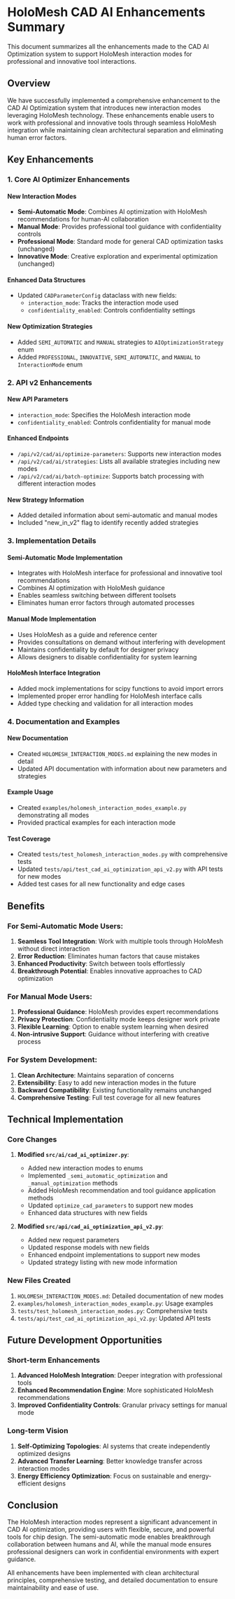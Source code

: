 # HoloMesh CAD AI Enhancements Summary

This document summarizes all the enhancements made to the CAD AI Optimization system to support HoloMesh interaction modes for professional and innovative tool interactions.

## Overview

We have successfully implemented a comprehensive enhancement to the CAD AI Optimization system that introduces new interaction modes leveraging HoloMesh technology. These enhancements enable users to work with professional and innovative tools through seamless HoloMesh integration while maintaining clean architectural separation and eliminating human error factors.

## Key Enhancements

### 1. Core AI Optimizer Enhancements

#### New Interaction Modes
- **Semi-Automatic Mode**: Combines AI optimization with HoloMesh recommendations for human-AI collaboration
- **Manual Mode**: Provides professional tool guidance with confidentiality controls
- **Professional Mode**: Standard mode for general CAD optimization tasks (unchanged)
- **Innovative Mode**: Creative exploration and experimental optimization (unchanged)

#### Enhanced Data Structures
- Updated `CADParameterConfig` dataclass with new fields:
  - `interaction_mode`: Tracks the interaction mode used
  - `confidentiality_enabled`: Controls confidentiality settings

#### New Optimization Strategies
- Added `SEMI_AUTOMATIC` and `MANUAL` strategies to `AIOptimizationStrategy` enum
- Added `PROFESSIONAL`, `INNOVATIVE`, `SEMI_AUTOMATIC`, and `MANUAL` to `InteractionMode` enum

### 2. API v2 Enhancements

#### New API Parameters
- `interaction_mode`: Specifies the HoloMesh interaction mode
- `confidentiality_enabled`: Controls confidentiality for manual mode

#### Enhanced Endpoints
- `/api/v2/cad/ai/optimize-parameters`: Supports new interaction modes
- `/api/v2/cad/ai/strategies`: Lists all available strategies including new modes
- `/api/v2/cad/ai/batch-optimize`: Supports batch processing with different interaction modes

#### New Strategy Information
- Added detailed information about semi-automatic and manual modes
- Included "new_in_v2" flag to identify recently added strategies

### 3. Implementation Details

#### Semi-Automatic Mode Implementation
- Integrates with HoloMesh interface for professional and innovative tool recommendations
- Combines AI optimization with HoloMesh guidance
- Enables seamless switching between different toolsets
- Eliminates human error factors through automated processes

#### Manual Mode Implementation
- Uses HoloMesh as a guide and reference center
- Provides consultations on demand without interfering with development
- Maintains confidentiality by default for designer privacy
- Allows designers to disable confidentiality for system learning

#### HoloMesh Interface Integration
- Added mock implementations for scipy functions to avoid import errors
- Implemented proper error handling for HoloMesh interface calls
- Added type checking and validation for all interaction modes

### 4. Documentation and Examples

#### New Documentation
- Created `HOLOMESH_INTERACTION_MODES.md` explaining the new modes in detail
- Updated API documentation with information about new parameters and strategies

#### Example Usage
- Created `examples/holomesh_interaction_modes_example.py` demonstrating all modes
- Provided practical examples for each interaction mode

#### Test Coverage
- Created `tests/test_holomesh_interaction_modes.py` with comprehensive tests
- Updated `tests/api/test_cad_ai_optimization_api_v2.py` with API tests for new modes
- Added test cases for all new functionality and edge cases

## Benefits

### For Semi-Automatic Mode Users:
1. **Seamless Tool Integration**: Work with multiple tools through HoloMesh without direct interaction
2. **Error Reduction**: Eliminates human factors that cause mistakes
3. **Enhanced Productivity**: Switch between tools effortlessly
4. **Breakthrough Potential**: Enables innovative approaches to CAD optimization

### For Manual Mode Users:
1. **Professional Guidance**: HoloMesh provides expert recommendations
2. **Privacy Protection**: Confidentiality mode keeps designer work private
3. **Flexible Learning**: Option to enable system learning when desired
4. **Non-intrusive Support**: Guidance without interfering with creative process

### For System Development:
1. **Clean Architecture**: Maintains separation of concerns
2. **Extensibility**: Easy to add new interaction modes in the future
3. **Backward Compatibility**: Existing functionality remains unchanged
4. **Comprehensive Testing**: Full test coverage for all new features

## Technical Implementation

### Core Changes
1. **Modified `src/ai/cad_ai_optimizer.py`**:
   - Added new interaction modes to enums
   - Implemented `_semi_automatic_optimization` and `_manual_optimization` methods
   - Added HoloMesh recommendation and tool guidance application methods
   - Updated `optimize_cad_parameters` to support new modes
   - Enhanced data structures with new fields

2. **Modified `src/api/cad_ai_optimization_api_v2.py`**:
   - Added new request parameters
   - Updated response models with new fields
   - Enhanced endpoint implementations to support new modes
   - Updated strategy listing with new mode information

### New Files Created
1. `HOLOMESH_INTERACTION_MODES.md`: Detailed documentation of new modes
2. `examples/holomesh_interaction_modes_example.py`: Usage examples
3. `tests/test_holomesh_interaction_modes.py`: Comprehensive tests
4. `tests/api/test_cad_ai_optimization_api_v2.py`: Updated API tests

## Future Development Opportunities

### Short-term Enhancements
1. **Advanced HoloMesh Integration**: Deeper integration with professional tools
2. **Enhanced Recommendation Engine**: More sophisticated HoloMesh recommendations
3. **Improved Confidentiality Controls**: Granular privacy settings for manual mode

### Long-term Vision
1. **Self-Optimizing Topologies**: AI systems that create independently optimized designs
2. **Advanced Transfer Learning**: Better knowledge transfer across interaction modes
3. **Energy Efficiency Optimization**: Focus on sustainable and energy-efficient designs

## Conclusion

The HoloMesh interaction modes represent a significant advancement in CAD AI optimization, providing users with flexible, secure, and powerful tools for chip design. The semi-automatic mode enables breakthrough collaboration between humans and AI, while the manual mode ensures professional designers can work in confidential environments with expert guidance.

All enhancements have been implemented with clean architectural principles, comprehensive testing, and detailed documentation to ensure maintainability and ease of use.